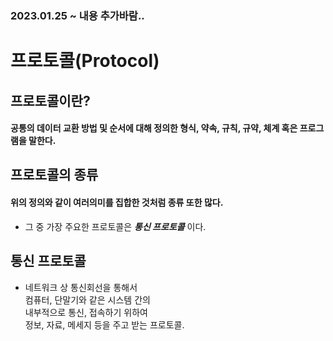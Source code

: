 ### 2023.01.25 ~ 내용 추가바람..
# 프로토콜(Protocol)
## 프로토콜이란?
#### 공통의 데이터 교환 방법 및 순서에 대해 정의한 형식, 약속, 규칙, 규약, 체계 혹은 프로그램을 말한다.

## 프로토콜의 종류
#### 위의 정의와 같이 여러의미를 집합한 것처럼 종류 또한 많다.
- 그 중 가장 주요한 프로토콜은 ***통신 프로토콜*** 이다.

## 통신 프로토콜
- 네트워크 상 통신회선을 통해서  
  컴퓨터, 단말기와 같은 시스템 간의  
  내부적으로 통신, 접속하기 위하여  
  정보, 자료, 메세지 등을 주고 받는 프로토콜.
